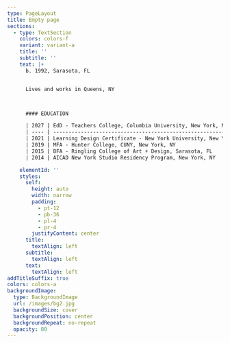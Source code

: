 ```yaml
---
type: PageLayout
title: Empty page
sections:
  - type: TextSection
    colors: colors-f
    variant: variant-a
    title: ''
    subtitle: ''
    text: |+
      b. 1992, Sarasota, FL


      Lives and works in Queens, NY



      #### EDUCATION

      | 2027 | EdD - Teachers College, Columbia University, New York, NY       |
      | ---- | --------------------------------------------------------------- |
      | 2021 | Learning Design Certificate - New York University, New York, NY |
      | 2019 | MFA - Hunter College, CUNY, New York, NY                        |
      | 2015 | BFA - Ringling College of Art + Design, Sarasota, FL            |
      | 2014 | AICAD New York Studio Residency Program, New York, NY           |

    elementId: ''
    styles:
      self:
        height: auto
        width: narrow
        padding:
          - pt-12
          - pb-36
          - pl-4
          - pr-4
        justifyContent: center
      title:
        textAlign: left
      subtitle:
        textAlign: left
      text:
        textAlign: left
addTitleSuffix: true
colors: colors-a
backgroundImage:
  type: BackgroundImage
  url: /images/bg2.jpg
  backgroundSize: cover
  backgroundPosition: center
  backgroundRepeat: no-repeat
  opacity: 80
---
```

